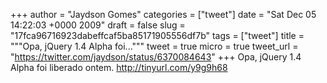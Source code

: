
+++
author = "Jaydson Gomes"
categories = ["tweet"]
date = "Sat Dec 05 14:22:03 +0000 2009"
draft = false
slug = "17fca96716923dabeffcaf5ba85171905556df7b"
tags = ["tweet"]
title = """Opa, jQuery 1.4 Alpha foi..."""
tweet = true
micro = true
tweet_url = "https://twitter.com/jaydson/status/6370084643"
+++
Opa, jQuery 1.4 Alpha foi liberado ontem. http://tinyurl.com/y9g9h68
